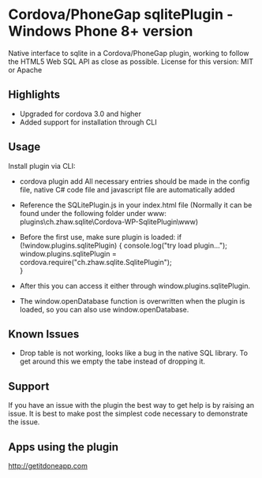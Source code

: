 # Cordova/PhoneGap sqlitePlugin - Windows Phone 8+ version

Native interface to sqlite in a Cordova/PhoneGap plugin, working to follow the HTML5 Web SQL API as close as possible.
License for this version: MIT or Apache

## Highlights

 - Upgraded for cordova 3.0 and higher
 - Added support for installation through CLI

## Usage

Install plugin via CLI:
- cordova plugin add <urlToPlugin>
All necessary entries should be made in the config file, native C# code file and javascript file are automatically added

- Reference the SQLitePlugin.js in your index.html file (Normally it can be found under the following folder under www: plugins\ch.zhaw.sqlite\Cordova-WP-SqlitePlugin\www)

- Before the first use, make sure plugin is loaded:
if (!window.plugins.sqlitePlugin) 
{
	console.log("try load plugin...");
	window.plugins.sqlitePlugin = cordova.require("ch.zhaw.sqlite.SqlitePlugin");            
}

- After this you can access it either through window.plugins.sqlitePlugin.
- The window.openDatabase function is overwritten when the plugin is loaded, so you can also use window.openDatabase.

## Known Issues

 - Drop table is not working, looks like a bug in the native SQL library. To get around this we empty the tabe instead of dropping it.

## Support

If you have an issue with the plugin the best way to get help is by raising an issue. It is best to make post the simplest code necessary to demonstrate the issue.

## Apps using the plugin

http://getitdoneapp.com
